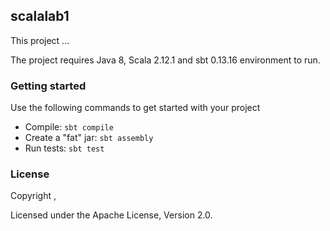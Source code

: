## scalalab1
This project ...


The project requires Java 8, Scala 2.12.1 and sbt 0.13.16 environment to run.

### Getting started
 Use the following commands to get started with your project

 - Compile: `sbt compile`
 - Create a "fat" jar: `sbt assembly`
 - Run tests: `sbt test`

### License
Copyright <year>, <author>

Licensed under the Apache License, Version 2.0.
